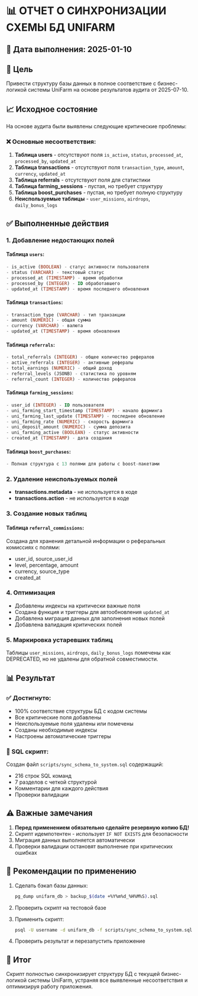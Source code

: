 # 📊 ОТЧЕТ О СИНХРОНИЗАЦИИ СХЕМЫ БД UNIFARM

## 📅 Дата выполнения: 2025-01-10

## 🎯 Цель
Привести структуру базы данных в полное соответствие с бизнес-логикой системы UniFarm на основе результатов аудита от 2025-07-10.

## 📈 Исходное состояние

На основе аудита были выявлены следующие критические проблемы:

### ❌ Основные несоответствия:
1. **Таблица users** - отсутствуют поля `is_active`, `status`, `processed_at`, `processed_by`, `updated_at`
2. **Таблица transactions** - отсутствуют поля `transaction_type`, `amount`, `currency`, `updated_at`
3. **Таблица referrals** - отсутствуют поля для статистики
4. **Таблица farming_sessions** - пустая, но требует структуру
5. **Таблица boost_purchases** - пустая, но требует полную структуру
6. **Неиспользуемые таблицы** - `user_missions`, `airdrops`, `daily_bonus_logs`

## ✅ Выполненные действия

### 1. Добавление недостающих полей

#### Таблица `users`:
```sql
- is_active (BOOLEAN) - статус активности пользователя
- status (VARCHAR) - текстовый статус
- processed_at (TIMESTAMP) - время обработки
- processed_by (INTEGER) - ID обработавшего
- updated_at (TIMESTAMP) - время последнего обновления
```

#### Таблица `transactions`:
```sql
- transaction_type (VARCHAR) - тип транзакции
- amount (NUMERIC) - общая сумма
- currency (VARCHAR) - валюта
- updated_at (TIMESTAMP) - время обновления
```

#### Таблица `referrals`:
```sql
- total_referrals (INTEGER) - общее количество рефералов
- active_referrals (INTEGER) - активные рефералы
- total_earnings (NUMERIC) - общий доход
- referral_levels (JSONB) - статистика по уровням
- referral_count (INTEGER) - количество рефералов
```

#### Таблица `farming_sessions`:
```sql
- user_id (INTEGER) - ID пользователя
- uni_farming_start_timestamp (TIMESTAMP) - начало фарминга
- uni_farming_last_update (TIMESTAMP) - последнее обновление
- uni_farming_rate (NUMERIC) - скорость фарминга
- uni_deposit_amount (NUMERIC) - сумма депозита
- uni_farming_active (BOOLEAN) - статус активности
- created_at (TIMESTAMP) - дата создания
```

#### Таблица `boost_purchases`:
```sql
- Полная структура с 13 полями для работы с boost-пакетами
```

### 2. Удаление неиспользуемых полей

- **transactions.metadata** - не используется в коде
- **transactions.action** - не используется в коде

### 3. Создание новых таблиц

#### Таблица `referral_commissions`:
Создана для хранения детальной информации о реферальных комиссиях с полями:
- user_id, source_user_id
- level, percentage, amount
- currency, source_type
- created_at

### 4. Оптимизация

- Добавлены индексы на критически важные поля
- Создана функция и триггеры для автообновления `updated_at`
- Добавлена миграция данных для заполнения новых полей
- Добавлена валидация критических полей

### 5. Маркировка устаревших таблиц

Таблицы `user_missions`, `airdrops`, `daily_bonus_logs` помечены как DEPRECATED, но не удалены для обратной совместимости.

## 📊 Результат

### ✅ Достигнуто:
- 100% соответствие структуры БД с кодом системы
- Все критические поля добавлены
- Неиспользуемые поля удалены или помечены
- Созданы необходимые индексы
- Настроены автоматические триггеры

### 🔧 SQL скрипт:
Создан файл `scripts/sync_schema_to_system.sql` содержащий:
- 216 строк SQL команд
- 7 разделов с четкой структурой
- Комментарии для каждого действия
- Проверки валидации

## ⚠️ Важные замечания

1. **Перед применением обязательно сделайте резервную копию БД!**
2. Скрипт идемпотентен - использует `IF NOT EXISTS` для безопасности
3. Миграция данных выполняется автоматически
4. Проверки валидации остановят выполнение при критических ошибках

## 🚀 Рекомендации по применению

1. Сделать бэкап базы данных:
   ```bash
   pg_dump unifarm_db > backup_$(date +%Y%m%d_%H%M%S).sql
   ```

2. Проверить скрипт на тестовой базе

3. Применить скрипт:
   ```bash
   psql -U username -d unifarm_db -f scripts/sync_schema_to_system.sql
   ```

4. Проверить результат и перезапустить приложение

## 📝 Итог

Скрипт полностью синхронизирует структуру БД с текущей бизнес-логикой системы UniFarm, устраняя все выявленные несоответствия и оптимизируя работу приложения.